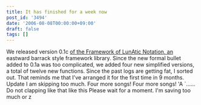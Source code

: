```yaml
---
title: It has finished for a week now
post_id: '3494'
date: '2006-08-08T00:00:00+09:00'
draft: false
tags: []
---
```


We released version 0.1c [of the Framework of LunAtic Notation, an](/tag/flan) eastward barrack style framework library. Since the new formal bullet added to 0.1a was too complicated, we added four new simplified versions, a total of twelve new functions. Since the past logs are getting fat, I sorted out. That reminds me that I've arranged it for the first time in 9 months. Update I am skipping too much. Four more songs! Four more songs! 'A `...... Do not clapping like that like this Please wait for a moment. I'm saving too much or z